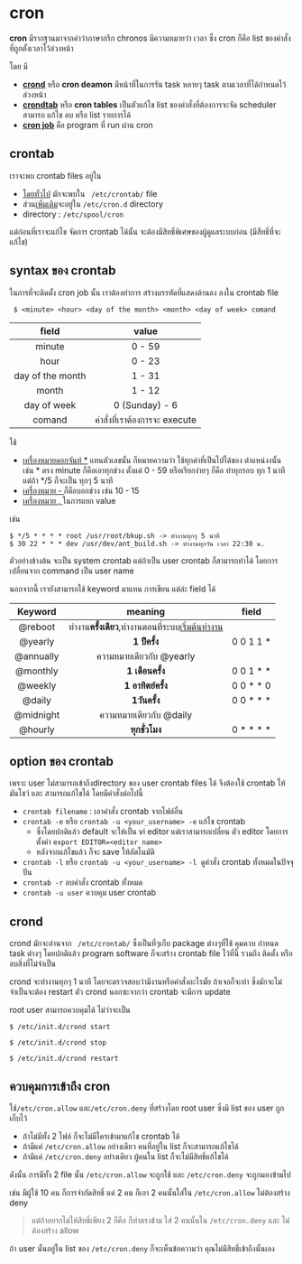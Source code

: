 # cron
**cron** มีรากฐานมาจากคำว่าภาษากรีก chronos มีความหมายว่า เวลา ซึ่ง cron ก็คือ list ของคำสั่งที่ถูกตั้งเวลาไว้ล่วงหน้า

โดย มี
- <ins>**crond**</ins> หรือ **cron deamon** มีหน้าที่ในการรัน task หลายๆ task ตามเวลาที่ได้กำหนดไว้ล่วงหน้า
- <ins>**crondtab**</ins> หรือ **cron tables**  เป็นตัวแก้ไข list ของคำสั่งที่ต้องการจะจัด scheduler สามารถ แก้ไข ลบ หรือ list รายการได้
- <ins>**cron job**</ins> คือ program ที่ run ผ่าน cron

## crontab
เราจะพบ crontab files อยู่ใน 
- <ins>โดยทั่วไป</ins> มักจะพบใน ``` /etc/crontab/```  file
- ส่วน<ins>เพิ่มเติม</ins>จะอยู่ใน ```/etc/cron.d``` directory 
- directory : ```/etc/spool/cron```

แต่ก่อนที่เราจะแก้ไข จัดการ crontab ได้นั้น จะต้องมีสิทธิ์พิเศษของผู้ดูแลระบบก่อน (มีสืทธิ์ที่จะแก้ไข)

## syntax ของ crontab
ในการที่จะติดตั้ง cron job นั้น เราต้องทำการ สร้างบรรทัดที่แสดงด้านลง ลงใน crontab file
```
 $ <minute> <hour> <day of the month> <month> <day of week> comand
```

|     field      |            value            |
|:--------------:|:---------------------------:|
|     minute     |           0 - 59            |
|      hour      |           0 - 23            |
|day of the month|           1 - 31            |
|     month      |           1 - 12            |
|  day of week   |       0 (Sunday) - 6        |
|     comand     |คำสั่งที่เราต้องการจะ execute|


ใช้
- <ins>เครื่องหมายดอกจันท์ *</ins> แทนตัวเลขนั้น ก็หมายความว่า ใช้ทุกค่าที่เป็นไปได้ของ ตำแหน่งงนั้น เช่น * ตรง minute ก็คือเอาทุกช่วง ตั้งแต่ 0 - 59 หรือเรียกง่ายๆ ก็คือ ทำทุกรอบ ทุก 1 นาที แต่ถ้า */5 ก็จะเป็น ทุกๆ 5 นาที
-  <ins>เครื่องหมาย - </ins>  ก็คือบอกช่วง เช่น 10 - 15
- <ins>เครื่องหมาย , </ins> ในการแยก value

เช่น
```
$ */5 * * * * root /usr/root/bkup.sh -> ทำงานทุกๆ 5 นาที
$ 30 22 * * * dev /usr/dev/ant_build.sh -> ทำงานทุกวัน เวลา 22:30 น.
```
ตัวอย่างข้างต้น จะเป็น system crontab แต่ถ้าเป็น user crontab ก็สามารถทำได้ โดยการเปลี่ยนจาก command เป็น user name

นอกจากนี้ เรายังสามารถใช้ keyword มาแทน การเขียน แต่ล่ะ field ได้

| Keyword | meaning |field |
|:--:|:--:|:--:|
|@reboot |ทำงาน**ครั้งเดียว**,ทำงานตอนที่ระบบ<ins>เริ่มต้นทำงาน</ins>  | |
|@yearly| **1 ปีครั้ง** | 0 0 1 1 * |
| @annually | ความหมายเดียวกับ @yearly | |
|@monthly | **1 เดือนครั้ง** |0 0 1 * * |
|@weekly | **1 อาทิตย์ครั้ง** | 0 0 * * 0 |
|@daily |**1วันครั้ง** | 0 0 * * * |
|@midnight |ความหมายเดียวกับ @daily | |
|@hourly | **ทุกชั่วโมง** | 0 * * * * |


## option ของ crontab
เพราะ user ไม่สามารถเข้าถึงdirectory ของ user crontab files ได้ จึงต้องใช้ crontab ให้มันโชว์ และ สามารถแก้ไขได้
โดยมีคำสั่งต่อไปนี้

  - ``` crontab filename ``` : เอาคำสั่ง crontab จากไฟล์อื่น
  - ``` crontab -e ```  หรือ    ``` crontab -u <your_username> -e ``` แก้ไข crontab 
	  - ซึ่งโดยปกติแล้ว default จะให้เป็น vi editor แต่เราสามารถเปลี่ยน ตัว editor โดยการตั้งค่า ``` export EDITOR=<editor name> ```
	  - หลังจากแก้ไขแล้ว ก็จะ save ให้อัตโนมัติ
  - ```crontab -l``` หรือ ```crontab -u <your_username> -l ```ดูคำสั่ง crontab ทั้งหมดในปัจจุปัน
  - ``` crontab -r ``` ลบคำสั่ง crontab ทั้งหมด
  - ``` crontab -u user ``` ควบคุม user crontab

## crond
crond มักจะอ่านจาก ``` /etc/crontab/``` ซึ่งเป็นที่ๆเก็บ package ต่างๆที่ใช้ คุมควบ กำหนด task ต่างๆ โดยปกติแล้ว program software ก็จะสร้าง crontab file ไว้ที่นี้ รวมถึง ติดตั้ง หรือ ลบสิ่งที่ไม่จำเป็น

crond จะทำงานทุกๆ 1 นาที โดยจะตรวจสอบว่ามีงานหรือคำสั่งอะไรมั้ย ถ้าเจอก็จะทำ ซึ่งมักจะไม่จำเป็นจะต้อง restart ตัว crond นอกซะจากว่า crontab จะมีการ update

root user สามารถควบคุมได้ ไม่ว่าจะเป็น
``` 
$ /etc/init.d/crond start
```
``` 
$ /etc/init.d/crond stop
```
``` 
$ /etc/init.d/crond restart
```

## ควบคุมการเข้าถึง cron
ใช้```/etc/cron.allow``` และ```/etc/cron.deny``` ที่สร้างโดย root user ซึ่งมี list ของ user ถูกเก็บไว้

- ถ้าไม่มีทั้ง 2 ไฟล์ ก็จะไม่มีใครเข้ามาแก้ไข crontab ได้
- ถ้ามีแค่ ```/etc/cron.allow``` อย่างเดียว คนที่อยู่ใน list ก็จะสามารถแก้ไขได้
- ถ้ามีแค่ ```/etc/cron.deny``` อย่างเดียว ผู้คนใน list ก็จะไม่มีสิทธิ์แก้ไขได้

ดังนั้น การมีทั้ง 2 file นั้น
```/etc/cron.allow``` จะถูกใช้ และ ```/etc/cron.deny``` จะถูกมองข้ามไป

เช่น
มีผู้ใช้ 10 คน ก็การจำกัดสิทธิ์ แค่ 2 คน ก็เอา 2 คนนั้นใส่ใน ```/etc/cron.allow``` ไม่ต้องสร้าง deny
> แต่ถ้าอยากไม่ให้สิทธิ์เพียง 2 ก็คือ ก็ทำตรงข้าม ใส่ 2 คนนั้นใน ```/etc/cron.deny``` และ ไม่ต้องสร้าง allow

ถ้า user นั้นอยู่ใน list ของ ```/etc/cron.deny``` ก็จะเห็นข้อความว่า คุณไม่มีสิทธิ์เข้าถึงนั้นเอง

